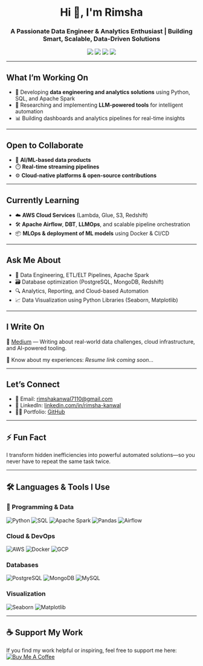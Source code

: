 <h1 align="center">Hi 👋, I'm Rimsha</h1>
<h3 align="center"> A Passionate Data Engineer & Analytics Enthusiast | Building Smart, Scalable, Data-Driven Solutions</h3>

<p align="center">
  <a href="mailto:rimshakanwal7110@gmail.com"><img src="https://img.shields.io/badge/Email-rimshakanwal7110@gmail.com-red?style=flat-square&logo=gmail"></a>
  <a href="https://linkedin.com/in/rimsha-kanwal-02a664309/" target="_blank"><img src="https://img.shields.io/badge/LinkedIn-Rimsha%20Kanwal-blue?style=flat-square&logo=linkedin"></a>
  <a href="https://github.com/RimshaKanwal0" target="_blank"><img src="https://img.shields.io/badge/GitHub-RimshaKanwal0-black?style=flat-square&logo=github"></a>
  <a href="https://medium.com/@rimshakanwal7110" target="_blank"><img src="https://img.shields.io/badge/Medium-@rimshakanwal7110-black?style=flat-square&logo=medium"></a>
</p>

---

##  What I’m Working On

- 🔭 Developing **data engineering and analytics solutions** using Python, SQL, and Apache Spark  
- 🔬 Researching and implementing **LLM-powered tools** for intelligent automation  
- 📊 Building dashboards and analytics pipelines for real-time insights

---

##  Open to Collaborate

- 🤖 **AI/ML-based data products**  
- ⏱️ **Real-time streaming pipelines**  
- ⚙️ **Cloud-native platforms & open-source contributions**

---

##  Currently Learning

- ☁️ **AWS Cloud Services** (Lambda, Glue, S3, Redshift)  
- 🛠️ **Apache Airflow**, **DBT**, **LLMOps**, and scalable pipeline orchestration  
- 📦 **MLOps & deployment of ML models** using Docker & CI/CD

---

##  Ask Me About

- 🧠 Data Engineering, ETL/ELT Pipelines, Apache Spark  
- 🗃️ Database optimization (PostgreSQL, MongoDB, Redshift)  
- 🔍 Analytics, Reporting, and Cloud-based Automation  
- 📈 Data Visualization using Python Libraries (Seaborn, Matplotlib)

---

##  I Write On

📝 [Medium](https://medium.com/@rimshakanwal7110) — Writing about real-world data challenges, cloud infrastructure, and AI-powered tooling.

📄 Know about my experiences: *Resume link coming soon...*

---

##  Let’s Connect

- 📧 Email: [rimshakanwal7110@gmail.com](mailto:rimshakanwal7110@gmail.com)  
- 🔗 LinkedIn: [linkedin.com/in/rimsha-kanwal](https://www.linkedin.com/in/rimsha-kanwal-02a664309/)  
- 👨‍💻 Portfolio: [GitHub](https://github.com/RimshaKanwal0)

---

## ⚡ Fun Fact

I transform hidden inefficiencies into powerful automated solutions—so you never have to repeat the same task twice.

---

## 🛠️ Languages & Tools I Use

### 🧠 Programming & Data

![Python](https://img.shields.io/badge/Python-3670A0?style=flat&logo=python&logoColor=white)
![SQL](https://img.shields.io/badge/SQL-336791?style=flat&logo=postgresql&logoColor=white)
![Apache Spark](https://img.shields.io/badge/Spark-FDEE21?style=flat&logo=apachespark&logoColor=black)
![Pandas](https://img.shields.io/badge/Pandas-150458?style=flat&logo=pandas)
![Airflow](https://img.shields.io/badge/Airflow-017CEE?style=flat&logo=apacheairflow)

###  Cloud & DevOps

![AWS](https://img.shields.io/badge/AWS-232F3E?style=flat&logo=amazonaws&logoColor=white)
![Docker](https://img.shields.io/badge/Docker-0db7ed?style=flat&logo=docker&logoColor=white)
![GCP](https://img.shields.io/badge/GCP-4285F4?style=flat&logo=googlecloud&logoColor=white)

###  Databases

![PostgreSQL](https://img.shields.io/badge/PostgreSQL-336791?style=flat&logo=postgresql&logoColor=white)
![MongoDB](https://img.shields.io/badge/MongoDB-4EA94B?style=flat&logo=mongodb&logoColor=white)
![MySQL](https://img.shields.io/badge/MySQL-4479A1?style=flat&logo=mysql&logoColor=white)

### Visualization

![Seaborn](https://img.shields.io/badge/Seaborn-011C26?style=flat&logo=python)
![Matplotlib](https://img.shields.io/badge/Matplotlib-11557C?style=flat&logo=python)


---

## ☕ Support My Work

If you find my work helpful or inspiring, feel free to support me here:  
[![Buy Me A Coffee](https://img.shields.io/badge/-Buy%20me%20a%20coffee-FFDD00?style=for-the-badge&logo=buy-me-a-coffee&logoColor=black)](https://www.buymeacoffee.com/)
